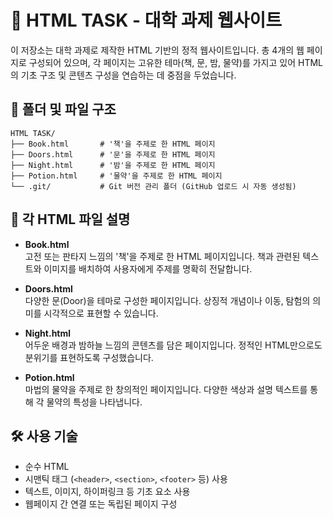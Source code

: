 # 📘 HTML TASK - 대학 과제 웹사이트

이 저장소는 대학 과제로 제작한 HTML 기반의 정적 웹사이트입니다. 총 4개의 웹 페이지로 구성되어 있으며, 각 페이지는 고유한 테마(책, 문, 밤, 물약)를 가지고 있어 HTML의 기초 구조 및 콘텐츠 구성을 연습하는 데 중점을 두었습니다.

## 📁 폴더 및 파일 구조

```
HTML TASK/
├── Book.html       # '책'을 주제로 한 HTML 페이지
├── Doors.html      # '문'을 주제로 한 HTML 페이지
├── Night.html      # '밤'을 주제로 한 HTML 페이지
├── Potion.html     # '물약'을 주제로 한 HTML 페이지
└── .git/           # Git 버전 관리 폴더 (GitHub 업로드 시 자동 생성됨)
```

## 📄 각 HTML 파일 설명

- **Book.html**  
  고전 또는 판타지 느낌의 '책'을 주제로 한 HTML 페이지입니다. 책과 관련된 텍스트와 이미지를 배치하여 사용자에게 주제를 명확히 전달합니다.

- **Doors.html**  
  다양한 문(Door)을 테마로 구성한 페이지입니다. 상징적 개념이나 이동, 탐험의 의미를 시각적으로 표현할 수 있습니다.

- **Night.html**  
  어두운 배경과 밤하늘 느낌의 콘텐츠를 담은 페이지입니다. 정적인 HTML만으로도 분위기를 표현하도록 구성했습니다.

- **Potion.html**  
  마법의 물약을 주제로 한 창의적인 페이지입니다. 다양한 색상과 설명 텍스트를 통해 각 물약의 특성을 나타냅니다.

## 🛠️ 사용 기술

- 순수 HTML
- 시맨틱 태그 (`<header>`, `<section>`, `<footer>` 등) 사용
- 텍스트, 이미지, 하이퍼링크 등 기초 요소 사용
- 웹페이지 간 연결 또는 독립된 페이지 구성
